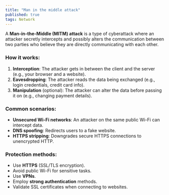 ```yaml
---
title: "Man in the middle attack"
published: true
tags: Network
---
```


A **Man-in-the-Middle (MITM) attack** is a type of cyberattack where an attacker secretly intercepts and possibly alters the communication between two parties who believe they are directly communicating with each other.

### How it works:

1. **Interception**: The attacker gets in between the client and the server (e.g., your browser and a website).
2. **Eavesdropping**: The attacker reads the data being exchanged (e.g., login credentials, credit card info).
3. **Manipulation** (optional): The attacker can alter the data before passing it on (e.g., changing payment details).

### Common scenarios:

- **Unsecured Wi-Fi networks**: An attacker on the same public Wi-Fi can intercept data.
- **DNS spoofing**: Redirects users to a fake website.
- **HTTPS stripping**: Downgrades secure HTTPS connections to unencrypted HTTP.

### Protection methods:

- Use **HTTPS** (SSL/TLS encryption).
- Avoid public Wi-Fi for sensitive tasks.
- Use **VPNs**.
- Employ **strong authentication** methods.
- Validate SSL certificates when connecting to websites.
